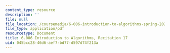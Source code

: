 ```yaml
---
content_type: resource
description: ''
file: null
file_location: /coursemedia/6-006-introduction-to-algorithms-spring-2020/045bcc2846d6aef7bd77d597d74f213a_MIT6_006S20_r17.pdf
file_type: application/pdf
resourcetype: Document
title: 6.006 Introduction to Algorithms, Recitation 17
uid: 045bcc28-46d6-aef7-bd77-d597d74f213a
---
```

